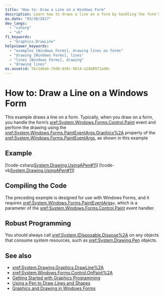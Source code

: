 ```yaml
---
title: "How to: Draw a Line on a Windows Form"
description: Learn how to draws a line on a form by handling the form’s Paint event, and then perform the drawing using the Graphics property of the PaintEventArgs.
ms.date: "03/30/2017"
dev_langs: 
  - "csharp"
  - "vb"
f1_keywords: 
  - "Graphics.DrawLine"
helpviewer_keywords: 
  - "examples [Windows Forms], drawing lines on forms"
  - "drawing [Windows Forms], lines"
  - "lines [Windows Forms], drawing"
  - "drawing lines"
ms.assetid: 55c1dbeb-75d0-430c-9814-a24b8971ad8c
---
```

# How to: Draw a Line on a Windows Form
This example draws a line on a form. Typically, when you draw on a form, you handle the form’s  <xref:System.Windows.Forms.Control.Paint> event and perform the drawing using the <xref:System.Windows.Forms.PaintEventArgs.Graphics%2A> property of the <xref:System.Windows.Forms.PaintEventArgs>, as shown in this example  
  
## Example  
 [!code-csharp[System.Drawing.UsingAPen#11](~/samples/snippets/csharp/VS_Snippets_Winforms/System.Drawing.UsingAPen/CS/Class1.cs#11)]
 [!code-vb[System.Drawing.UsingAPen#11](~/samples/snippets/visualbasic/VS_Snippets_Winforms/System.Drawing.UsingAPen/VB/Class1.vb#11)]  
  
## Compiling the Code  
 The preceding example is designed for use with Windows Forms, and it requires <xref:System.Windows.Forms.PaintEventArgs>`e`, which is a parameter of the <xref:System.Windows.Forms.Control.Paint> event handler.  
  
## Robust Programming  
 You should always call <xref:System.IDisposable.Dispose%2A> on any objects that consume system resources, such as <xref:System.Drawing.Pen> objects.  
  
## See also

- <xref:System.Drawing.Graphics.DrawLine%2A>
- <xref:System.Windows.Forms.Control.OnPaint%2A>
- [Getting Started with Graphics Programming](getting-started-with-graphics-programming.md)
- [Using a Pen to Draw Lines and Shapes](using-a-pen-to-draw-lines-and-shapes.md)
- [Graphics and Drawing in Windows Forms](graphics-and-drawing-in-windows-forms.md)
